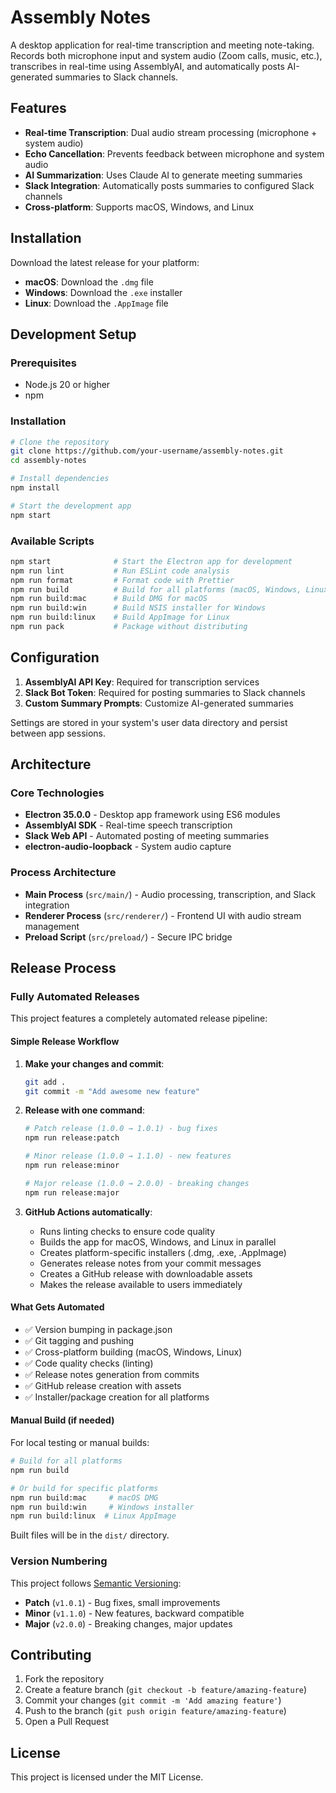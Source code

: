 # Assembly Notes

A desktop application for real-time transcription and meeting note-taking. Records both microphone input and system audio (Zoom calls, music, etc.), transcribes in real-time using AssemblyAI, and automatically posts AI-generated summaries to Slack channels.

## Features

- **Real-time Transcription**: Dual audio stream processing (microphone + system audio)
- **Echo Cancellation**: Prevents feedback between microphone and system audio
- **AI Summarization**: Uses Claude AI to generate meeting summaries
- **Slack Integration**: Automatically posts summaries to configured Slack channels
- **Cross-platform**: Supports macOS, Windows, and Linux

## Installation

Download the latest release for your platform:

- **macOS**: Download the `.dmg` file
- **Windows**: Download the `.exe` installer
- **Linux**: Download the `.AppImage` file

## Development Setup

### Prerequisites

- Node.js 20 or higher
- npm

### Installation

```bash
# Clone the repository
git clone https://github.com/your-username/assembly-notes.git
cd assembly-notes

# Install dependencies
npm install

# Start the development app
npm start
```

### Available Scripts

```bash
npm start              # Start the Electron app for development
npm run lint           # Run ESLint code analysis
npm run format         # Format code with Prettier
npm run build          # Build for all platforms (macOS, Windows, Linux)
npm run build:mac      # Build DMG for macOS
npm run build:win      # Build NSIS installer for Windows
npm run build:linux    # Build AppImage for Linux
npm run pack           # Package without distributing
```

## Configuration

1. **AssemblyAI API Key**: Required for transcription services
2. **Slack Bot Token**: Required for posting summaries to Slack channels
3. **Custom Summary Prompts**: Customize AI-generated summaries

Settings are stored in your system's user data directory and persist between app sessions.

## Architecture

### Core Technologies

- **Electron 35.0.0** - Desktop app framework using ES6 modules
- **AssemblyAI SDK** - Real-time speech transcription
- **Slack Web API** - Automated posting of meeting summaries
- **electron-audio-loopback** - System audio capture

### Process Architecture

- **Main Process** (`src/main/`) - Audio processing, transcription, and Slack integration
- **Renderer Process** (`src/renderer/`) - Frontend UI with audio stream management
- **Preload Script** (`src/preload/`) - Secure IPC bridge

## Release Process

### Fully Automated Releases

This project features a completely automated release pipeline:

#### **Simple Release Workflow**

1. **Make your changes and commit**:

   ```bash
   git add .
   git commit -m "Add awesome new feature"
   ```

2. **Release with one command**:

   ```bash
   # Patch release (1.0.0 → 1.0.1) - bug fixes
   npm run release:patch

   # Minor release (1.0.0 → 1.1.0) - new features
   npm run release:minor

   # Major release (1.0.0 → 2.0.0) - breaking changes
   npm run release:major
   ```

3. **GitHub Actions automatically**:
   - Runs linting checks to ensure code quality
   - Builds the app for macOS, Windows, and Linux in parallel
   - Creates platform-specific installers (.dmg, .exe, .AppImage)
   - Generates release notes from your commit messages
   - Creates a GitHub release with downloadable assets
   - Makes the release available to users immediately

#### **What Gets Automated**

- ✅ Version bumping in package.json
- ✅ Git tagging and pushing
- ✅ Cross-platform building (macOS, Windows, Linux)
- ✅ Code quality checks (linting)
- ✅ Release notes generation from commits
- ✅ GitHub release creation with assets
- ✅ Installer/package creation for all platforms

#### **Manual Build (if needed)**

For local testing or manual builds:

```bash
# Build for all platforms
npm run build

# Or build for specific platforms
npm run build:mac     # macOS DMG
npm run build:win     # Windows installer
npm run build:linux  # Linux AppImage
```

Built files will be in the `dist/` directory.

### Version Numbering

This project follows [Semantic Versioning](https://semver.org/):

- **Patch** (`v1.0.1`) - Bug fixes, small improvements
- **Minor** (`v1.1.0`) - New features, backward compatible
- **Major** (`v2.0.0`) - Breaking changes, major updates

## Contributing

1. Fork the repository
2. Create a feature branch (`git checkout -b feature/amazing-feature`)
3. Commit your changes (`git commit -m 'Add amazing feature'`)
4. Push to the branch (`git push origin feature/amazing-feature`)
5. Open a Pull Request

## License

This project is licensed under the MIT License.
